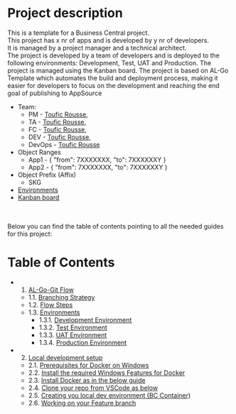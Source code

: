 # Project description 
This is a template for a Business Central project. <br>This project has x nr of apps and is developed by y nr of developers. <br>It is managed by a project manager and a technical architect. <br>The project is developed by a team of developers and is deployed to the following environments: Development, Test, UAT and Production. The project is managed using the Kanban board. The project is based on AL-Go Template which automates the build and deployment process, making it easier for developers to focus on the development and reaching the end goal of publishing to AppSource

- Team:
  - PM - [Toufic Rousse](toufic.rousse@ciellos.com),
  - TA - [Toufic Rousse](toufic.rousse@ciellos.com), 
  - FC - [Toufic Rousse](toufic.rousse@ciellos.com),
  - DEV - [Toufic Rousse](toufic.rousse@ciellos.com),
  - DevOps - [Toufic Rousse](toufic.rousse@ciellos.com)
- Object Ranges 
  - App1 - {
      "from": 7XXXXXXX,
      "to": 7XXXXXXY
    }
  - App2 - {
      "from": 7XXXXXXX,
      "to": 7XXXXXXY
    }
- Object Prefix (Affix)
  - SKG
- [Environments](https://github.com/eh-ciellos/template/blob/e01ee857b4a34d8378db43f87660ba206064096c/ENVIRONMENTS.md)
- [Kanban board](https://ciellos.visualstudio.com/Ciellos%20BC%20git%20flow%20Template/_boards/board/t/Ciellos%20BC%20git%20flow%20Template%20Team/Stories)
<br>
<br>
Below you can find the table of contents pointing to all the needed guides for this project:
<br>

#
# Table of Contents

- 1. [AL-Go-Git Flow](https://github.com/ciellosinc/Ciellos-BC-git-flow-template/blob/main/Guides/BranchFlow.md#1-al-go-git-flow)
   - 1.1. [Branching Strategy](https://github.com/ciellosinc/Ciellos-BC-git-flow-template/blob/main/Guides/BranchFlow.md#11-branching-strategy)
   - 1.2. [Flow Steps](https://github.com/ciellosinc/Ciellos-BC-git-flow-template/blob/main/Guides/BranchFlow.md#12-flow-steps)
   - 1.3. [Environments](https://github.com/ciellosinc/Ciellos-BC-git-flow-template/blob/main/ENVIRONMENTS.md#environments)
      - 1.3.1. [Development Environment](https://businesscentral.dynamics.com/xxxxxxxx-xxxx-xxxx-xxxx-xxxxxxxxxxxx/DEV)
      - 1.3.2. [Test Environment](https://businesscentral.dynamics.com/xxxxxxxx-xxxx-xxxx-xxxx-xxxxxxxxxxxx/TEST)
      - 1.3.3. [UAT Environment](https://businesscentral.dynamics.com/xxxxxxxx-xxxx-xxxx-xxxx-xxxxxxxxxxxx/UAT)
      - 1.3.4. [Production Environment](https://businesscentral.dynamics.com/xxxxxxxx-xxxx-xxxx-xxxx-xxxxxxxxxxxx/PROD)

- 2. [Local development setup](https://github.com/ciellosinc/Ciellos-BC-git-flow-template/blob/main/Guides/LocalDevelopment.md)
   - 2.1. [Prerequisites for Docker on Windows](https://github.com/ciellosinc/Ciellos-BC-git-flow-template/blob/main/Guides/LocalDevelopment.md#21-prerequisites-for-docker-on-windows)
   - 2.2. [Install the required Windows Features for Docker](https://github.com/ciellosinc/Ciellos-BC-git-flow-template/blob/main/Guides/LocalDevelopment.md#22-install-the-required-windows-features-for-docker)
   -  2.3. [Install Docker as in the below guide](https://github.com/ciellosinc/Ciellos-BC-git-flow-template/blob/main/Guides/LocalDevelopment.md#23-install-docker-as-in-the-below-guide)
   -  2.4. [Clone your repo from VSCode as below](https://github.com/ciellosinc/Ciellos-BC-git-flow-template/blob/main/Guides/LocalDevelopment.md#24-clone-your-repo-from-vscode-as-below)
   -  2.5. [Creating you local dev environment (BC Container)](https://github.com/ciellosinc/Ciellos-BC-git-flow-template/blob/main/Guides/LocalDevelopment.md#25-creating-you-local-dev-environment-bc-container)
   -  2.6. [Working on your Feature branch](https://github.com/ciellosinc/Ciellos-BC-git-flow-template/blob/main/Guides/LocalDevelopment.md#26-working-on-your-feature-branch)
#
